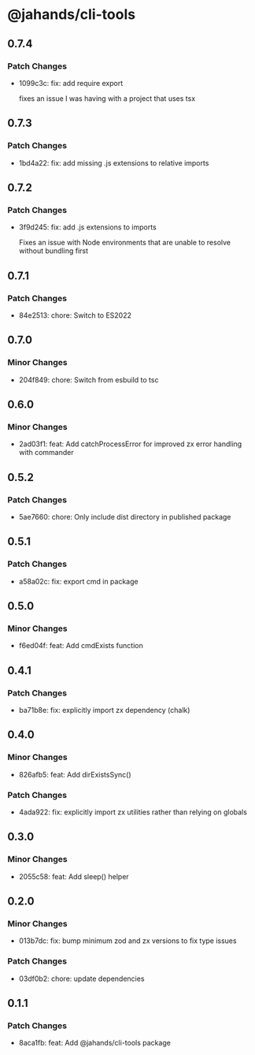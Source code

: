 # @jahands/cli-tools

## 0.7.4

### Patch Changes

- 1099c3c: fix: add require export

  fixes an issue I was having with a project that uses tsx

## 0.7.3

### Patch Changes

- 1bd4a22: fix: add missing .js extensions to relative imports

## 0.7.2

### Patch Changes

- 3f9d245: fix: add .js extensions to imports

  Fixes an issue with Node environments that are unable to resolve without bundling first

## 0.7.1

### Patch Changes

- 84e2513: chore: Switch to ES2022

## 0.7.0

### Minor Changes

- 204f849: chore: Switch from esbuild to tsc

## 0.6.0

### Minor Changes

- 2ad03f1: feat: Add catchProcessError for improved zx error handling with commander

## 0.5.2

### Patch Changes

- 5ae7660: chore: Only include dist directory in published package

## 0.5.1

### Patch Changes

- a58a02c: fix: export cmd in package

## 0.5.0

### Minor Changes

- f6ed04f: feat: Add cmdExists function

## 0.4.1

### Patch Changes

- ba71b8e: fix: explicitly import zx dependency (chalk)

## 0.4.0

### Minor Changes

- 826afb5: feat: Add dirExistsSync()

### Patch Changes

- 4ada922: fix: explicitly import zx utilities rather than relying on globals

## 0.3.0

### Minor Changes

- 2055c58: feat: Add sleep() helper

## 0.2.0

### Minor Changes

- 013b7dc: fix: bump minimum zod and zx versions to fix type issues

### Patch Changes

- 03df0b2: chore: update dependencies

## 0.1.1

### Patch Changes

- 8aca1fb: feat: Add @jahands/cli-tools package
